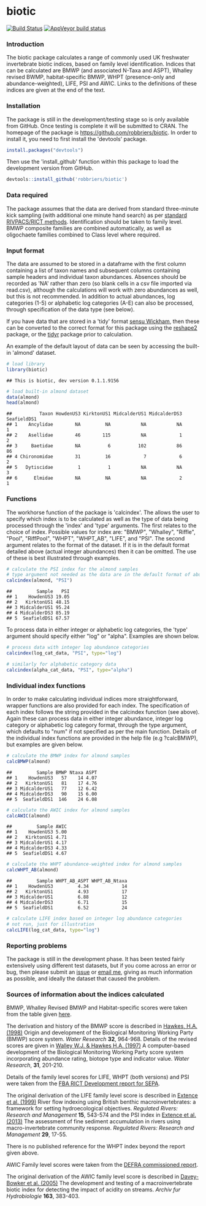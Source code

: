 
biotic
======

[![Build Status](https://travis-ci.org/robbriers/biotic.svg?branch=master)](https://travis-ci.org/robbriers/biotic) [![AppVeyor build status](https://ci.appveyor.com/api/projects/status/github/robbriers/biotic?branch=master&svg=true)](https://ci.appveyor.com/project/robbriers/biotic/branch/master)

### Introduction

The biotic package calculates a range of commonly used UK freshwater invertebrate biotic indices, based on family level identification. Indices that can be calculated are BMWP (and associated N-Taxa and ASPT), Whalley revised BWMP, habitat-specific BMWP, WHPT (presence-only and abundance-weighted), LIFE, PSI and AWIC. Links to the definitions of these indices are given at the end of the text.

### Installation

The package is still in the development/testing stage so is only available from GitHub. Once testing is complete it will be submitted to CRAN. The homepage of the package is <https://github.com/robbriers/biotic>. In order to install it, you need to first install the 'devtools' package.

``` r
install.packages("devtools")
```

Then use the 'install\_github' function within this package to load the development version from GitHub.

``` r
devtools::install_github('robbriers/biotic')
```

### Data required

The package assumes that the data are derived from standard three-minute kick sampling (with additional one minute hand search) as per [standard RIVPACS/RICT methods](http://www.eu-star.at/pdf/RivpacsMacroinvertebrateSamplingProtocol.pdf). Identification should be taken to family level. BMWP composite families are combined automatically, as well as oligochaete families combined to Class level where required.

### Input format

The data are assumed to be stored in a dataframe with the first column containing a list of taxon names and subsequent columns containing sample headers and individual taxon abundances. Absences should be recorded as 'NA' rather than zero (so blank cells in a csv file imported via read.csv), although the calculations will work with zero abundances as well, but this is not recommended. In addition to actual abundances, log categories (1-5) or alphabetic log categories (A-E) can also be processed, through specification of the data type (see below).

If you have data that are stored in a 'tidy' format [sensu Wickham](https://www.jstatsoft.org/article/view/v059i10), then these can be converted to the correct format for this package using the [reshape2](https://cran.r-project.org/package=reshape2) package, or the [tidyr](https://cran.r-project.org/package=tidyr) package prior to calculation.

An example of the default layout of data can be seen by accessing the built-in 'almond' dataset.

``` r
# load library
library(biotic)
```

    ## This is biotic, dev version 0.1.1.9156

``` r
# load built-in almond dataset
data(almond)
head(almond)
```

    ##          Taxon HowdenUS3 KirktonUS1 MidcalderUS1 MidcalderDS3 SeafieldDS1
    ## 1    Ancylidae        NA         NA           NA           NA           1
    ## 2    Asellidae        46        115           NA            1           2
    ## 3     Baetidae        NA          6          102           86          86
    ## 4 Chironomidae        31         16            7            6           2
    ## 5   Dytiscidae         1          1           NA           NA           3
    ## 6      Elmidae        NA         NA           NA            2           1

### Functions

The workhorse function of the package is 'calcindex'. The allows the user to specify which index is to be calculated as well as the type of data being processed through the 'index' and 'type' arguments. The first relates to the choice of index. Possible values for index are: "BMWP", "Whalley", "Riffle", "Pool", "RiffPool", "WHPT", "WHPT\_AB", "LIFE", and "PSI". The second argument relates to the format of the dataset. If it is in the default format detailed above (actual integer abundances) then it can be omitted. The use of these is best illustrated through examples.

``` r
# calculate the PSI index for the almond samples
# type argument not needed as the data are in the default format of abundances
calcindex(almond, "PSI")
```

    ##         Sample   PSI
    ## 1    HowdenUS3 19.05
    ## 2   KirktonUS1 48.15
    ## 3 MidcalderUS1 95.24
    ## 4 MidcalderDS3 85.19
    ## 5  SeafieldDS1 67.57

To process data in either integer or alphabetic log categories, the 'type' argument should specify either "log" or "alpha". Examples are shown below.

``` r
# process data with integer log abundance categories
calcindex(log_cat_data, "PSI", type="log")

# similarly for alphabetic category data
calcindex(alpha_cat_data, "PSI", type="alpha")
```

### Individual index functions

In order to make calculating individual indices more straightforward, wrapper functions are also provided for each index. The specification of each index follows the string provided in the calcindex function (see above). Again these can process data in either integer abundance, integer log category or alphabetic log category format, through the type argument, which defaults to "num" if not specified as per the main function. Details of the individual index functions are provided in the help file (e.g ?calcBMWP), but examples are given below.

``` r
# calculate the BMWP index for almond samples
calcBMWP(almond)
```

    ##         Sample BMWP Ntaxa ASPT
    ## 1    HowdenUS3   57    14 4.07
    ## 2   KirktonUS1   81    17 4.76
    ## 3 MidcalderUS1   77    12 6.42
    ## 4 MidcalderDS3   90    15 6.00
    ## 5  SeafieldDS1  146    24 6.08

``` r
# calculate the AWIC index for almond samples
calcAWIC(almond)
```

    ##         Sample AWIC
    ## 1    HowdenUS3 5.00
    ## 2   KirktonUS1 4.71
    ## 3 MidcalderUS1 4.17
    ## 4 MidcalderDS3 4.33
    ## 5  SeafieldDS1 4.67

``` r
# calculate the WHPT abundance-weighted index for almond samples
calcWHPT_AB(almond)
```

    ##         Sample WHPT_AB_ASPT WHPT_AB_Ntaxa
    ## 1    HowdenUS3         4.34            14
    ## 2   KirktonUS1         4.93            17
    ## 3 MidcalderUS1         6.88            12
    ## 4 MidcalderDS3         6.71            15
    ## 5  SeafieldDS1         6.52            24

``` r
# calculate LIFE index based on integer log abundance categories
# not run, just for illustration
calcLIFE(log_cat_data, type="log")
```

### Reporting problems

The package is still in the development phase. It has been tested fairly extensively using different test datasets, but if you come across an error or bug, then please submit an [issue](https://github.com/robbriers/biotic/issues) or [email me](mailto:r.briers@napier.ac.uk), giving as much information as possible, and ideally the dataset that caused the problem.

### Sources of information about the indices calculated

BMWP, Whalley Revised BMWP and Habitat-specific scores were taken from the table given [here](http://www.cies.staffs.ac.uk/bmwptabl.htm).

The derivation and history of the BMWP score is described in [Hawkes, H.A. (1998)](http://dx.doi.org/10.1016/S0043-1354(97)00275-3) Origin and development of the Biological Monitoring Working Party (BMWP) score system. *Water Research* **32**, 964-968. Details of the revised scores are given in [Walley W.J. & Hawkes H.A. (1997)](http://dx.doi.org/10.1016/S0043-1354(96)00249-7) A computer-based development of the Biological Monitoring Working Party score system incorporating abundance rating, biotope type and indicator value. *Water Research*, **31**, 201-210.

Details of the family level scores for LIFE, WHPT (both versions) and PSI were taken from the [FBA RICT Development report for SEPA](http://www.fba.org.uk/sites/default/files/SEPARICTWorkstream1(WHPTandotherAbundance-WeightedIndices)Final%20Report.pdf).

The original derivation of the LIFE family level score is described in [Extence et al. (1999)](http://dx.doi.org/10.1002/(SICI)1099-1646(199911/12)15:6%3C545::AID-RRR561%3E3.0.CO;2-W) River flow indexing using British benthic macroinvertebrates: a framework for setting hydroecological objectives. *Regulated Rivers: Research and Management* **15**, 543-574 and the PSI index in [Extence et al. (2013)](http://dx.doi.org/10.1002/rra.1569) The assessment of fine sediment accumulation in rivers using macro-invertebrate community response. *Regulated Rivers: Research and Management* **29**, 17-55.

There is no published reference for the WHPT index beyond the report given above.

AWIC Family level scores were taken from the [DEFRA commissioned report](https://www.gov.uk/government/publications/development-of-the-acid-water-indicator-community-awic-macroinvertebrate-family-and-species-level).

The original derivation of the AWIC family level score is described in [Davey-Bowker et al. (2005)](http://dx.doi.org/10.1127/0003-9136/2005/0163-0383) The development and testing of a macroinvertebrate biotic index for detecting the impact of acidity on streams. *Archiv fur Hydrobiologie* **163**, 383-403.
